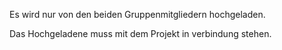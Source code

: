Es wird nur von den beiden Gruppenmitgliedern hochgeladen.

Das Hochgeladene muss mit dem Projekt in verbindung stehen.

